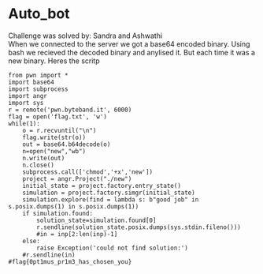 # Auto_bot

Challenge was solved by: Sandra and Ashwathi <br />
When we connected to the server we got a base64 encoded binary. Using bash we recieved the decoded binary and anylised it. But each time it was a new binary. 
Heres the scritp
```
from pwn import *
import base64
import subprocess
import angr
import sys
r = remote('pwn.byteband.it', 6000)
flag = open('flag.txt', 'w')
while(1):
    o = r.recvuntil("\n")
    flag.write(str(o))
    out = base64.b64decode(o)
    n=open("new","wb")
    n.write(out)
    n.close()
    subprocess.call(['chmod','+x','new'])
    project = angr.Project("./new")
    initial_state = project.factory.entry_state()
    simulation = project.factory.simgr(initial_state)
    simulation.explore(find = lambda s: b"good job" in s.posix.dumps(1) in s.posix.dumps(1))
    if simulation.found:
        solution_state=simulation.found[0]
        r.sendline(solution_state.posix.dumps(sys.stdin.fileno()))
        #in = inp[2:len(inp)-1]
    else:
        raise Exception('could not find solution:')
    #r.sendline(in)
#flag{0pt1mus_pr1m3_has_chosen_you}

```
